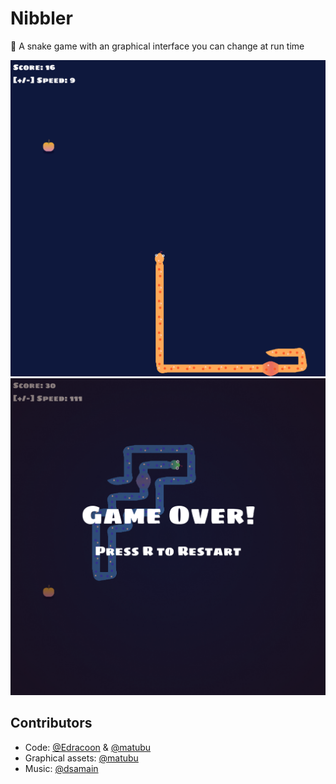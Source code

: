 # Nibbler

🐍 A snake game with an graphical interface you can change at run time

![](./screenshots/gameplay.png)
![](./screenshots/gameover.png)

## Contributors
 - Code: [@Edracoon](https://github.com/Edracoon) & [@matubu](https://github.com/matubu)
 - Graphical assets: [@matubu](https://github.com/matubu)
 - Music: [@dsamain](https://github.com/dsamain)
